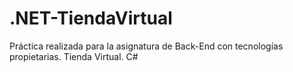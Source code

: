 # .NET-TiendaVirtual

Práctica realizada para la asignatura de Back-End con tecnologías propietarias. Tienda Virtual. C#
